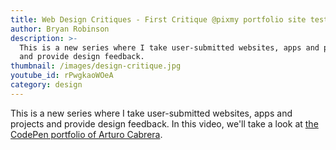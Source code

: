 ```yaml
---
title: Web Design Critiques - First Critique @pixmy portfolio site test
author: Bryan Robinson
description: >-
  This is a new series where I take user-submitted websites, apps and projects
  and provide design feedback. 
thumbnail: /images/design-critique.jpg
youtube_id: rPwgkaoWOeA
category: design
---
```

This is a new series where I take user-submitted websites, apps and projects and provide design feedback. In this video, we'll take a look at [the CodePen portfolio of Arturo Cabrera](https://codepen.io/Pixmy/full/XeqvNm).

